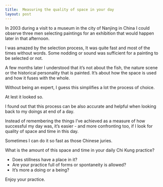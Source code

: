 ```yaml
---
title:  Measuring the quality of space in your day
layout: post
---
```

In 2003 during a visit to a museum in the city of Nanjing in China I could observe three men selecting paintings for an exhibition that would happen later in that afternoon.

I was amazed by the selection process, It was quite fast and most of the times without words. Some nodding or sound was sufficient for a painting to be selected or not.

A few months later I understood that it’s not about the fish, the nature scene or the historical personality that is painted. It’s about how the space is used and how it fuses with the whole.

Without being an expert, I guess this simplifies a lot the process of choice.

At lest it looked so.

I found out that this process can be also accurate and helpful when looking back to my doings at end of a day.

Instead of remembering the things I’ve achieved as a measure of how successful my day was, it’s easier - and more confronting too, if I look for quality of space and time in this day.

Sometimes I can do it so fast as those Chinese juries.

What is the amount of this space and time in your daily Chi Kung practice?

+ Does stillness have a place in it?
+ Are your practice full of forms or spontaneity is allowed?
+ It’s more a doing or a being?

Enjoy your practice.
